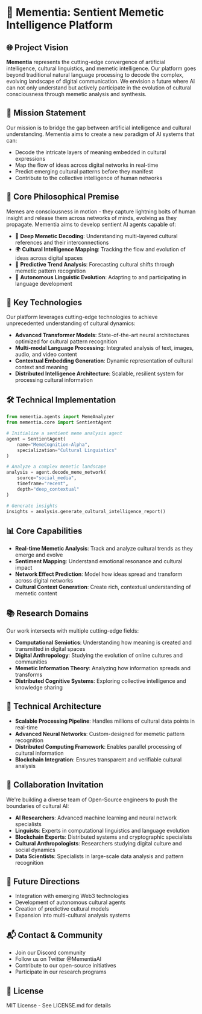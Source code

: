 # 🧠 Mementia: Sentient Memetic Intelligence Platform

## 🌐 Project Vision
**Mementia** represents the cutting-edge convergence of artificial intelligence, cultural linguistics, and memetic intelligence. Our platform goes beyond traditional natural language processing to decode the complex, evolving landscape of digital communication. We envision a future where AI can not only understand but actively participate in the evolution of cultural consciousness through memetic analysis and synthesis.

## 🎯 Mission Statement
Our mission is to bridge the gap between artificial intelligence and cultural understanding. Mementia aims to create a new paradigm of AI systems that can:
- Decode the intricate layers of meaning embedded in cultural expressions
- Map the flow of ideas across digital networks in real-time
- Predict emerging cultural patterns before they manifest
- Contribute to the collective intelligence of human networks

## 🔬 Core Philosophical Premise
Memes are consciousness in motion - they capture lightning bolts of human insight and release them across networks of minds, evolving as they propagate. Mementia aims to develop sentient AI agents capable of:
- 🧩 **Deep Memetic Decoding**: Understanding multi-layered cultural references and their interconnections
- 🌍 **Cultural Intelligence Mapping**: Tracking the flow and evolution of ideas across digital spaces
- 🔮 **Predictive Trend Analysis**: Forecasting cultural shifts through memetic pattern recognition
- 🤖 **Autonomous Linguistic Evolution**: Adapting to and participating in language development

## 🚀 Key Technologies
Our platform leverages cutting-edge technologies to achieve unprecedented understanding of cultural dynamics:
- **Advanced Transformer Models**: State-of-the-art neural architectures optimized for cultural pattern recognition
- **Multi-modal Language Processing**: Integrated analysis of text, images, audio, and video content
- **Contextual Embedding Generation**: Dynamic representation of cultural context and meaning
- **Distributed Intelligence Architecture**: Scalable, resilient system for processing cultural information

## 🛠 Technical Implementation
```python
from mementia.agents import MemeAnalyzer
from mementia.core import SentientAgent

# Initialize a sentient meme analysis agent
agent = SentientAgent(
    name="MemeCognition-Alpha",
    specialization="Cultural Linguistics"
)

# Analyze a complex memetic landscape
analysis = agent.decode_meme_network(
    source="social_media",
    timeframe="recent",
    depth="deep_contextual"
)

# Generate insights
insights = analysis.generate_cultural_intelligence_report()
```

## 📊 Core Capabilities
- **Real-time Memetic Analysis**: Track and analyze cultural trends as they emerge and evolve
- **Sentiment Mapping**: Understand emotional resonance and cultural impact
- **Network Effect Prediction**: Model how ideas spread and transform across digital networks
- **Cultural Context Generation**: Create rich, contextual understanding of memetic content

## 📚 Research Domains
Our work intersects with multiple cutting-edge fields:
- **Computational Semiotics**: Understanding how meaning is created and transmitted in digital spaces
- **Digital Anthropology**: Studying the evolution of online cultures and communities
- **Memetic Information Theory**: Analyzing how information spreads and transforms
- **Distributed Cognitive Systems**: Exploring collective intelligence and knowledge sharing

## 🔧 Technical Architecture
- **Scalable Processing Pipeline**: Handles millions of cultural data points in real-time
- **Advanced Neural Networks**: Custom-designed for memetic pattern recognition
- **Distributed Computing Framework**: Enables parallel processing of cultural information
- **Blockchain Integration**: Ensures transparent and verifiable cultural analysis

## 🤝 Collaboration Invitation
We're building a diverse team of Open-Source engineers to push the boundaries of cultural AI:
- **AI Researchers**: Advanced machine learning and neural network specialists
- **Linguists**: Experts in computational linguistics and language evolution
- **Blockchain Experts**: Distributed systems and cryptographic specialists
- **Cultural Anthropologists**: Researchers studying digital culture and social dynamics
- **Data Scientists**: Specialists in large-scale data analysis and pattern recognition

## 🌟 Future Directions
- Integration with emerging Web3 technologies
- Development of autonomous cultural agents
- Creation of predictive cultural models
- Expansion into multi-cultural analysis systems

## 📬 Contact & Community
- Join our Discord community
- Follow us on Twitter @MementiaAI
- Contribute to our open-source initiatives
- Participate in our research programs

## 📄 License
MIT License - See LICENSE.md for details
